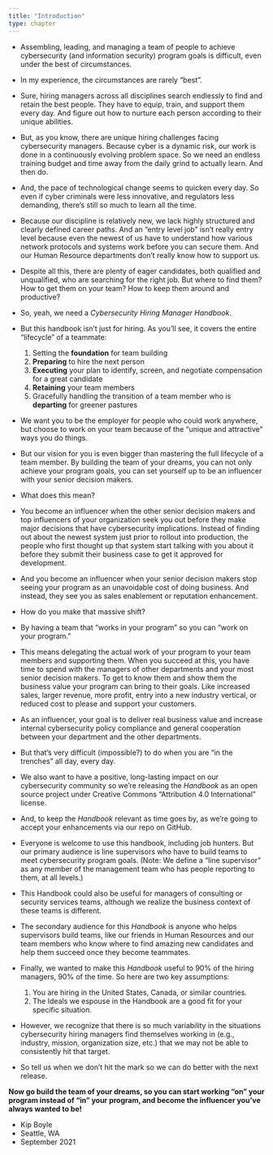 ```yaml
---
title: "Introduction"
type: chapter
---
```

- Assembling, leading, and managing a team of people to achieve cybersecurity (and information security) program goals is difficult, even under the best of circumstances.

- In my experience, the circumstances are rarely “best”.

- Sure, hiring managers across all disciplines search endlessly to find and retain the best people. They have to equip, train, and support them every day. And figure out how to nurture each person according to their unique abilities.

- But, as you know, there are unique hiring challenges facing cybersecurity managers. Because cyber is a dynamic risk, our work is done in a continuously evolving problem space. So we need an endless training budget and time away from the daily grind to actually learn. And then do.

- And, the pace of technological change seems to quicken every day. So even if cyber criminals were less innovative, and regulators less demanding, there’s still so much to learn all the time.

- Because our discipline is relatively new, we lack highly structured and clearly defined career paths. And an “entry level job” isn’t really entry level because even the newest of us have to understand how various network protocols and systems work before you can secure them. And our Human Resource departments don’t really know how to support us. 

- Despite all this, there are plenty of eager candidates, both qualified and unqualified, who are searching for the right job. But where to find them? How to get them on your team? How to keep them around and productive?

- So, yeah, we need a *Cybersecurity Hiring Manager Handbook*.

- But this handbook isn’t just for hiring. As you’ll see, it covers the entire “lifecycle” of a teammate:
 
  1. Setting the **foundation** for team building
  2. **Preparing** to hire the next person
  3. **Executing** your plan to identify, screen, and negotiate compensation for a great candidate
  4. **Retaining** your team members
  5. Gracefully handling the transition of a team member who is **departing** for greener pastures

- We want you to be the employer for people who could work anywhere, but choose to work on your team because of the “unique and attractive” ways you do things.

- But our vision for you is even bigger than mastering the full lifecycle of a team member. By building the team of your dreams, you can not only achieve your program goals, you can set yourself up to be an influencer with your senior decision makers.

- What does this mean?

- You become an influencer when the other senior decision makers and top influencers of your organization seek you out before they make major decisions that have cybersecurity implications. Instead of finding out about the newest system just prior to rollout into production, the people who first thought up that system start talking with you about it before they submit their business case to get it approved for development.

- And you become an influencer when your senior decision makers stop seeing your program as an unavoidable cost of doing business. And instead, they see you as sales enablement or reputation enhancement.

- How do you make that massive shift?

- By having a team that “works in your program” so you can “work on your program.”

- This means delegating the actual work of your program to your team members and supporting them. When you succeed at this, you have time to spend with the managers of other departments and your most senior decision makers. To get to know them and show them the business value your program can bring to their goals. Like increased sales, larger revenue, more profit, entry into a new industry vertical, or reduced cost to please and support your customers.

- As an influencer, your goal is to deliver real business value and increase internal cybersecurity policy compliance and general cooperation between your department and the other departments.

- But that’s very difficult (impossible?) to do when you are “in the trenches” all day, every day.

- We also want to have a positive, long-lasting impact on our cybersecurity community so we’re releasing the *Handbook* as an open source project under Creative Commons “Attribution 4.0 International” license.

- And, to keep the *Handbook* relevant as time goes by, as we’re going to accept your enhancements via our repo on GitHub.

- Everyone is welcome to use this handbook, including job hunters. But our primary audience is line supervisors who have to build teams to meet cybersecurity program goals. (Note: We define a “line supervisor” as any member of the management team who has people reporting to them, at all levels.)

- This Handbook could also be useful for managers of consulting or security services teams, although we realize the business context of these teams is different.

- The secondary audience for this *Handbook* is anyone who helps supervisors build teams, like our friends in Human Resources and our team members who know where to find amazing new candidates and help them succeed once they become teammates.

- Finally, we wanted to make this *Handbook* useful to 90% of the hiring managers, 90% of the time. So here are two key assumptions:

  1. You are hiring in the United States, Canada, or similar countries.
  2. The Ideals we espouse in the Handbook are a good fit for your specific situation. 

- However, we recognize that there is so much variability in the situations cybersecurity hiring managers find themselves working in (e.g., industry, mission, organization size, etc.) that we may not be able to consistently hit that target.

- So tell us when we don’t hit the mark so we can do better with the next release.

**Now go build the team of your dreams, so you can start working “on” your program instead of “in” your program, and become the influencer you’ve always wanted to be!**
- Kip Boyle  
- Seattle, WA  
- September 2021
